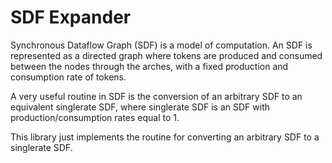 # SDF Expander

Synchronous Dataflow Graph (SDF) is a model of computation. An SDF is represented as a directed graph where tokens are produced and consumed between the nodes through the arches, with a fixed production and consumption rate of tokens.

A very useful routine in SDF is the conversion of an arbitrary SDF to an equivalent singlerate SDF, where singlerate SDF is an SDF with production/consumption rates equal to 1.

This library just implements the routine for converting an arbitrary SDF to a singlerate SDF.